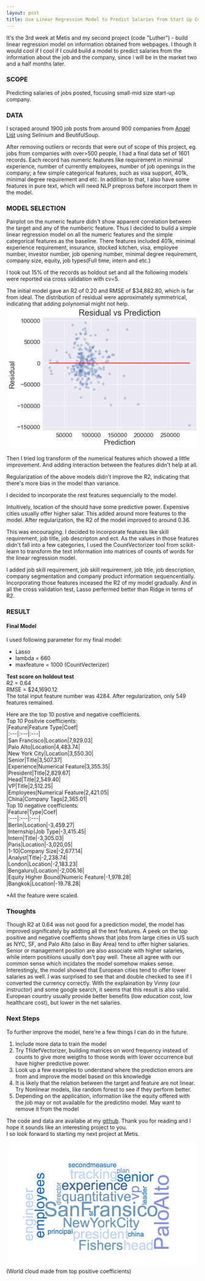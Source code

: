 ```yaml
---
layout: post
title: Use Linear Regression Model to Predict Salaries from Start Up Companies
---
```


It's the 3rd week at Metis and my second project (code "Luther") - build linear regression model on information obtained from webpages. I though it would cool if I cool if I could build a model to predict salaries from the information about the job and the company, since i will be in the market two and a half months later. 

### SCOPE
Predicting salaries of jobs posted, focusing small-mid size start-up company. 

### DATA
I scraped around 1900 job posts from around 900 companies from [Angel List](https://angel.co) using Selinium and BeutifulSoup. 

After removing outliers or records that were out of scope of this project, eg. jobs from companies with over>500 people, I had a final data set of 1601 records. Each record has numeric features like requirement in minimal experience, number of currently employees, number of job openings in the company; a few simple categorical features, such as visa support, 401k, minimal degree requirement and etc. In addition to that, I also have some features in pure text, which will need NLP prepross before incorport them in the model. 

### MODEL SELECTION
Pairplot on the numeric feature didn't show apparent correlation between the target and any of the numberic feature. Thus I decided to build a simple linear regression model on all the numeric features and the simple categorical features as the baseline. There features included 401k, minimal experience requirement, insurance, stocked kitchen, visa, employee number, investor number, job opening number, minimal degree requirement, company size, equity, job types(Full time, intern and etc.) 

I took out 15% of the records as holdout set and all the following models were reported via cross validation with cv=5. 


The initial model gave an R2 of 0.20 and RMSE of $34,882.80, which is far from ideal. The distribution of residual were approximately symmetrical, indicating that adding polynomial might not help.   
<img src = '../images/07212018/baseline_residual.png'>  

Then I tried log transform of the numerical features which showed a little improvement. And adding interaction between the features didn't help at all.

Regularization of the above models didn't improve the R2, indicating that there's more bias in the model than variance. 

I decided to incorporate the rest features sequencially to the model. 

Intuitively, location of the should have some predictive power. Expensive cities usually offer higher salar. This added around more features to the model. After regularization, the R2 of the model improved to around 0.36. 

This was encouraging. I decided to incorporate features like skill requirement, job title, job descripton and ect. As the values in those features didn't fall into a few categories, I used the CountVectorizer tool from scikit-learn to transform the text information into matrices of counts of words for the linear regression model. 

I added job skill requirement, job skill requirement, job title, job description, company segmentation and company product information sequencentially. Incorporating those features inceased the R2 of my model gradually. And in all the cross validation test, Lasso perfermed better than Ridge in terms of R2.

### RESULT
#### Final Model
I used following parameter for my final model:
- Lasso
- lambda = 660
- maxfeature = 1000 (CountVecterizer)  

**Test score on holdout test**  
R2 = 0.64  
RMSE = $24,1690.12  
The total input feature number was 4284. After regularization, only 549 features remained.

Here are the top 10 postive and negative coefficients.  
Top 10 Positvie coefficients:  
|Feature|Feature Type|Coef|  
|:---|:---|:---|  
|San Francisco|Location|7,929.03|  
|Palo Alto|Location|4,483.74|  
|New York City|Location|3,550.30|  
|Senior|Title|3,507.37|  
|Experience|Numerical Feature|3,355.35|  
|President|Title|2,829.67|  
|Head|Title|2,549.40|  
|VP|Title|2,512.25|  
|Employees|Numerical Feature|2,421.05|  
|China|Company Tags|2,365.01|      
Top 10 negative coefficients:  
|Feature|Type|Coef|  
|:---|:---|:---|  
|Berlin|Location|-3,459.27|  
|Internship|Job Type|-3,415.45|  
|Intern|Title|-3,305.03|  
|Paris|Location|-3,020,05|  
|1-10|Company Size|-2,677.14|  
|Analyst|Title|-2,238.74|  
|London|Location|-2,183.23|  
|Bengaluru|Location|-2,006.16|  
|Equity Higher Bound|Numeric Feature|-1,978.28|  
|Bangkok|Location|-19.78.28|    

*All the feature were scaled. 

### Thoughts
Though R2 at 0.64 was not good for a prediction model, the model has improved significately by addting all the text features. 
A peek on the top positive and negative coeffients shows that jobs from large cities in US such as NYC, SF, and Palo Alto (also in Bay Area) tend to offer higher salaries. Senior or management position are also associate with higher salaries, while intern positiions usually don't pay well. These all agree with our common sense which incidates the model somehow makes sense.   
Interestingly, the model showed that European cities tend to offer lower salaries as well. I was surprised to see that and double checked to see if I converted the currency correctly. With the explaination by Vinny (our instructor) and some google search, it seems that this result is also valid. European country usually provide better benefits (low education cost, low healthcare cost), but lower in the net salaries.

### Next Steps
To further improve the model, here're a few things I can do in the future.   
1. Include more data to train the model
2. Try TfidefVectorizer, building matrices on word frequency instead of counts to give more weigths to those words with lower occurrence but have higher predictive power.
3. Look up a few examples to understand where the prediction errors are from and improve the model based on this knowledge
4. It is likely that the relation between the target and feature are not linear. Try Nonlinear models, like random forest to see if they perform better.  
5. Depending on the application, information like the equity offered with the job may or  not available for the predictino model. May want to remove it from the model

The code and data are availabe at my [github](https://github.com/caiy7/Project_Luther). Thank you for reading and I hope it sounds like an interesting project to you.   
I so look forward to starting my next project at Metis. 

<img src ='../images/07212018/key_word.png'>
(World cloud made from top positive coefficients)














